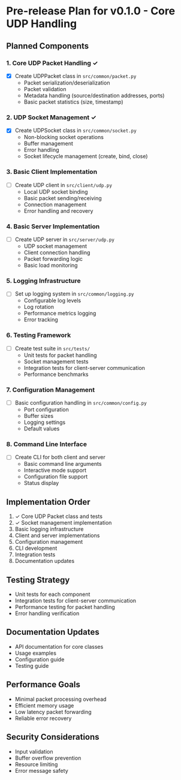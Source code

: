 # Pre-release Plan for v0.1.0 - Core UDP Handling

## Planned Components

### 1. Core UDP Packet Handling ✓
- [x] Create UDPPacket class in `src/common/packet.py`
  - Packet serialization/deserialization
  - Packet validation
  - Metadata handling (source/destination addresses, ports)
  - Basic packet statistics (size, timestamp)

### 2. UDP Socket Management ✓
- [x] Create UDPSocket class in `src/common/socket.py`
  - Non-blocking socket operations
  - Buffer management
  - Error handling
  - Socket lifecycle management (create, bind, close)

### 3. Basic Client Implementation
- [ ] Create UDP client in `src/client/udp.py`
  - Local UDP socket binding
  - Basic packet sending/receiving
  - Connection management
  - Error handling and recovery

### 4. Basic Server Implementation
- [ ] Create UDP server in `src/server/udp.py`
  - UDP socket management
  - Client connection handling
  - Packet forwarding logic
  - Basic load monitoring

### 5. Logging Infrastructure
- [ ] Set up logging system in `src/common/logging.py`
  - Configurable log levels
  - Log rotation
  - Performance metrics logging
  - Error tracking

### 6. Testing Framework
- [ ] Create test suite in `src/tests/`
  - Unit tests for packet handling
  - Socket management tests
  - Integration tests for client-server communication
  - Performance benchmarks

### 7. Configuration Management
- [ ] Basic configuration handling in `src/common/config.py`
  - Port configuration
  - Buffer sizes
  - Logging settings
  - Default values

### 8. Command Line Interface
- [ ] Create CLI for both client and server
  - Basic command line arguments
  - Interactive mode support
  - Configuration file support
  - Status display

## Implementation Order
1. ✓ Core UDP Packet class and tests
2. ✓ Socket management implementation
3. Basic logging infrastructure
4. Client and server implementations
5. Configuration management
6. CLI development
7. Integration tests
8. Documentation updates

## Testing Strategy
- Unit tests for each component
- Integration tests for client-server communication
- Performance testing for packet handling
- Error handling verification

## Documentation Updates
- API documentation for core classes
- Usage examples
- Configuration guide
- Testing guide

## Performance Goals
- Minimal packet processing overhead
- Efficient memory usage
- Low latency packet forwarding
- Reliable error recovery

## Security Considerations
- Input validation
- Buffer overflow prevention
- Resource limiting
- Error message safety 